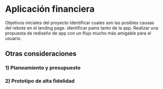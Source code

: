 # Aplicación financiera
Objetivos iniciales del proyecto
Identificar cuales son las posibles causas del rebote en el landing page.
identificar pains tanto de la app.
Realizar una propuesta de rediseño de app con un flujo mucho más amigable para el usuario.





## Otras consideraciones

### 1) Planeamiento y presupuesto


### 2) Prototipo de alta fidelidad


